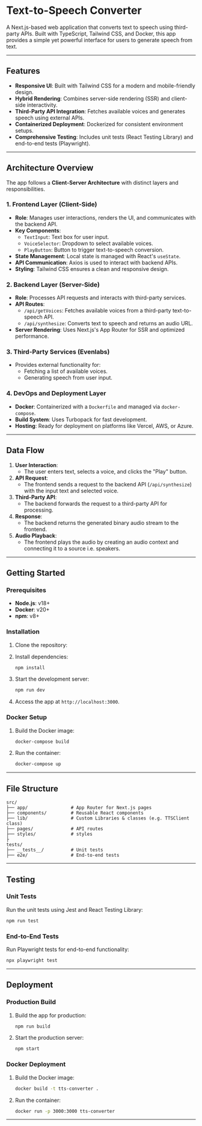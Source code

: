 # Text-to-Speech Converter

A Next.js-based web application that converts text to speech using third-party APIs. Built with TypeScript, Tailwind CSS, and Docker, this app provides a simple yet powerful interface for users to generate speech from text.

---

## Features

- **Responsive UI**: Built with Tailwind CSS for a modern and mobile-friendly design.
- **Hybrid Rendering**: Combines server-side rendering (SSR) and client-side interactivity.
- **Third-Party API Integration**: Fetches available voices and generates speech using external APIs.
- **Containerized Deployment**: Dockerized for consistent environment setups.
- **Comprehensive Testing**: Includes unit tests (React Testing Library) and end-to-end tests (Playwright).

---

## Architecture Overview

The app follows a **Client-Server Architecture** with distinct layers and responsibilities.

### 1. Frontend Layer (Client-Side)
- **Role**: Manages user interactions, renders the UI, and communicates with the backend API.
- **Key Components**:
  - `TextInput`: Text box for user input.
  - `VoiceSelector`: Dropdown to select available voices.
  - `PlayButton`: Button to trigger text-to-speech conversion.
- **State Management**: Local state is managed with React's `useState`.
- **API Communication**: Axios is used to interact with backend APIs.
- **Styling**: Tailwind CSS ensures a clean and responsive design.

### 2. Backend Layer (Server-Side)
- **Role**: Processes API requests and interacts with third-party services.
- **API Routes**:
  - `/api/getVoices`: Fetches available voices from a third-party text-to-speech API.
  - `/api/synthesize`: Converts text to speech and returns an audio URL.
- **Server Rendering**: Uses Next.js's App Router for SSR and optimized performance.

### 3. Third-Party Services (Evenlabs)
- Provides external functionality for:
  - Fetching a list of available voices.
  - Generating speech from user input.

### 4. DevOps and Deployment Layer
- **Docker**: Containerized with a `Dockerfile` and managed via `docker-compose`.
- **Build System**: Uses Turbopack for fast development.
- **Hosting**: Ready for deployment on platforms like Vercel, AWS, or Azure.

---

## Data Flow

1. **User Interaction**:
   - The user enters text, selects a voice, and clicks the "Play" button.
2. **API Request**:
   - The frontend sends a request to the backend API (`/api/synthesize`) with the input text and selected voice.
3. **Third-Party API**:
   - The backend forwards the request to a third-party API for processing.
4. **Response**:
   - The backend returns the generated binary audio stream to the frontend.
5. **Audio Playback**:
   - The frontend plays the audio by creating an audio context and connecting it to a source i.e. speakers.

---

## Getting Started

### Prerequisites

- **Node.js**: v18+
- **Docker**: v20+
- **npm**: v8+

### Installation

1. Clone the repository:

2. Install dependencies:
   ```bash
   npm install
   ```

3. Start the development server:
   ```bash
   npm run dev
   ```

4. Access the app at `http://localhost:3000`.

### Docker Setup

1. Build the Docker image:
   ```bash
   docker-compose build
   ```

2. Run the container:
   ```bash
   docker-compose up
   ```

---

## File Structure

```plaintext
src/
├── app/                # App Router for Next.js pages
├── components/         # Reusable React components
├── lib/                # Custom Libraries & classes (e.g. TTSClient class)
├── pages/              # API routes
├── styles/             # styles
├
tests/
├── __tests__/          # Unit tests
├── e2e/                # End-to-end tests
```

---

## Testing

### Unit Tests

Run the unit tests using Jest and React Testing Library:
```bash
npm run test
```

### End-to-End Tests

Run Playwright tests for end-to-end functionality:
```bash
npx playwright test
```

---

## Deployment

### Production Build

1. Build the app for production:
   ```bash
   npm run build
   ```

2. Start the production server:
   ```bash
   npm start
   ```

### Docker Deployment

1. Build the Docker image:
   ```bash
   docker build -t tts-converter .
   ```

2. Run the container:
   ```bash
   docker run -p 3000:3000 tts-converter
   ```

---
